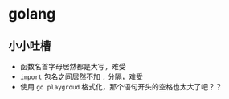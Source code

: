 # golang

## 小小吐槽

- 函数名首字母居然都是大写，难受
- `import` 包名之间居然不加 `,` 分隔，难受
- 使用 `go playgroud` 格式化，那个语句开头的空格也太大了吧？？
